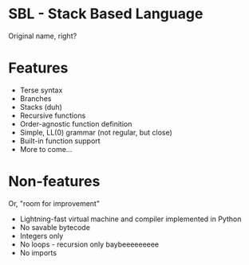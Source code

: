 # SBL - Stack Based Language
Original name, right?

# Features

* Terse syntax
* Branches
* Stacks (duh)
* Recursive functions
* Order-agnostic function definition
* Simple, LL(0) grammar (not regular, but close)
* Built-in function support
* More to come...

# Non-features

Or, "room for improvement"

* Lightning-fast virtual machine and compiler implemented in Python
* No savable bytecode
* Integers only
* No loops - recursion only baybeeeeeeeee
* No imports

